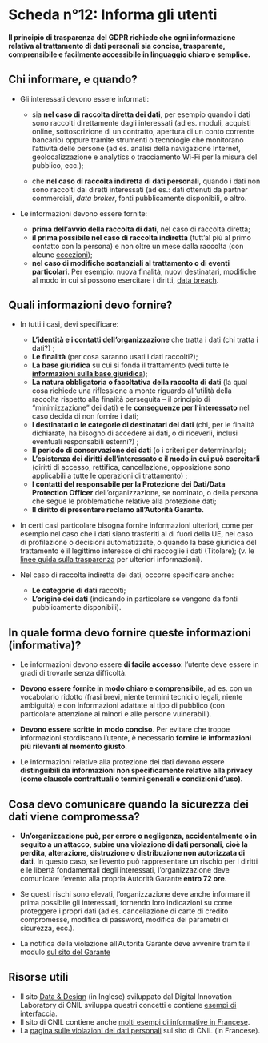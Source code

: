 # Scheda n°12: Informa gli utenti

#### Il principio di trasparenza del GDPR richiede che ogni informazione relativa al trattamento di dati personali sia concisa, trasparente, comprensibile e facilmente accessibile in linguaggio chiaro e semplice.

## Chi informare, e quando?

* Gli interessati devono essere informati:

    *  sia **nel caso di raccolta diretta dei dati**, per esempio quando i dati sono raccolti direttamente dagli interessati (ad es. moduli, acquisti online, sottoscrizione di un contratto, apertura di un conto corrente bancario) oppure tramite strumenti o  tecnologie che monitorano l’attività delle persone (ad es. analisi della navigazione Internet, geolocalizzazione e analytics o tracciamento Wi-Fi per la misura del pubblico, ecc.);

    * che **nel caso di raccolta indiretta di dati personali**, quando i dati non sono raccolti dai diretti interessati (ad es.: dati ottenuti da partner commerciali, *data broker*, fonti pubblicamente disponibili, o altro.

* Le informazioni devono essere fornite:
    * **prima dell’avvio della raccolta di dati**, nel caso di raccolta diretta;
    * **il prima possibile nel caso di raccolta indiretta** (tutt’al più al primo contatto con la persona) e non oltre un mese dalla raccolta (con alcune [eccezioni](https://ico.org.uk/for-organisations/guide-to-data-protection/guide-to-the-general-data-protection-regulation-gdpr/individual-rights/right-to-be-informed/#exceptions));
    * **nel caso di modifiche sostanziali al trattamento o di eventi particolari**. Per esempio: nuova finalità, nuovi destinatari, modifiche al modo in cui si possono esercitare i diritti, [data breach](#Scheda_n°1:_Identifica_i_dati_personali).

## Quali informazioni devo fornire?

* In tutti i casi, devi specificare:

    * **L’identità e i contatti dell’organizzazione** che tratta i dati (chi tratta i dati?) ;
    * **Le finalità** (per cosa saranno usati i dati raccolti?);
    * **La base giuridica** su cui si fonda il trattamento (vedi tutte le [**informazioni sulla base giuridica**](https://ico.org.uk/for-organisations/guide-to-data-protection/guide-to-the-general-data-protection-regulation-gdpr/lawful-basis-for-processing/));
    * **La natura obbligatoria o facoltativa della raccolta di dati** (la qual cosa richiede una riflessione a  monte riguardo all’utilità della raccolta rispetto alla finalità perseguita – il principio di “minimizzazione” dei dati) e le **conseguenze per l’interessato** nel caso decida di non fornire i dati;
    * **I destinatari o le categorie di destinatari dei dati** (chi, per le finalità dichiarate, ha bisogno di accedere ai dati, o di riceverli, inclusi eventuali responsabili esterni?) ;
    * **Il periodo di conservazione dei dati** (o i criteri per determinarlo);
    * **L’esistenza dei diritti dell’interessato e il modo in cui può esercitarli** (diritti di accesso, rettifica, cancellazione, opposizione sono applicabili a tutte le operazioni di trattamento) ;
    * **I contatti del responsabile per la Protezione dei Dati/Data Protection Officer** dell’organizzazione, se nominato, o della persona che segue le problematiche relative alla protezione dati;
    * **Il diritto di presentare reclamo all’Autorità Garante.**

* In certi casi particolare bisogna fornire informazioni ulteriori, come per esempio nel caso che i dati siano trasferiti al di fuori della UE, nel caso di profilazione o decisioni automatizzate, o quando la base giuridica del trattamento è il legittimo interesse di chi raccoglie i dati (Titolare); (v. le [linee guida sulla trasparenza](https://www.cnil.fr/sites/default/files/atoms/files/wp260_enpdf_transparency.pdf) per ulteriori informazioni).

* Nel caso di raccolta indiretta dei dati, occorre specificare anche:

    * **Le categorie di dati** raccolti;
    * **L’origine dei dati** (indicando in particolare se vengono da fonti pubblicamente disponibili).

## In quale forma devo fornire queste informazioni (informativa)?

* Le informazioni devono essere **di facile accesso**: l’utente deve essere in gradi di trovarle senza difficoltà.

* **Devono essere fornite in modo chiaro e comprensibile**, ad es. con un vocabolario ridotto (frasi brevi, niente termini tecnici o legali, niente ambiguità) e con informazioni adattate al tipo di pubblico (con particolare attenzione ai minori e alle persone vulnerabili).

* **Devono essere scritte in modo conciso**. Per evitare che troppe informazioni stordiscano l’utente, è necessario **fornire le informazioni più rilevanti al momento giusto**.

* Le informazioni relative alla protezione dei dati devono essere **distinguibili da informazioni non specificamente relative alla privacy (come clausole contrattuali o termini generali e condizioni d’uso).**

## Cosa devo comunicare quando la sicurezza dei dati viene compromessa?

* **Un’organizzazione può, per errore o negligenza, accidentalmente o in seguito a un attacco, subire una violazione di dati personali, cioè la perdita, alterazione, distruzione o distribuzione non autorizzata di dati**. In questo caso, se l’evento può rappresentare un rischio per i diritti e le libertà fondamentali degli interessati, l’organizzazione deve comunicare l’evento alla propria Autorità Garante **entro 72 ore**.

* Se questi rischi sono elevati, l’organizzazione deve anche informare il prima possibile gli interessati, fornendo loro indicazioni su come proteggere i propri dati (ad es. cancellazione di carte di credito compromesse, modifica di password, modifica dei parametri di sicurezza, ecc.).

* La notifica della violazione all’Autorità Garante deve avvenire tramite il modulo [sul sito del Garante](https://gpdp.it/web/guest/home/docweb/-/docweb-display/docweb/9128501)

## Risorse utili

* Il sito [Data & Design](https://design.cnil.fr/en/) (in Inglese) sviluppato dal Digital Innovation Laboratory di CNIL sviluppa questri concetti e contiene [esempi di interfaccia](https://design.cnil.fr/en/concepts/information/).
* Il sito di CNIL contiene anche [molti esempi di informative in Francese](https://www.cnil.fr/fr/rgpd-exemples-de-mentions-dinformation).
* La [pagina sulle violazioni dei dati personali](https://www.cnil.fr/fr/les-violations-de-donnees-personnelles) sul sito di CNIL (in Francese).
